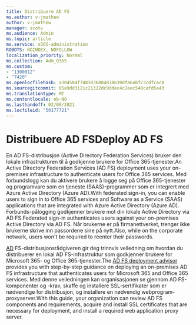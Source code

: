 ```yaml
---
title: Distribuere AD FS
ms.author: v-jmathew
author: v-jmathew
manager: scotv
ms.audience: Admin
ms.topic: article
ms.service: o365-administration
ROBOTS: NOINDEX, NOFOLLOW
localization_priority: Normal
ms.collection: Adm_O365
ms.custom:
- "1300012"
- "7420"
ms.openlocfilehash: a304504f7483036884878639dfa6ebfc3cdfcac8
ms.sourcegitcommit: 05a9dd3121c21322dc9ddec4c2eec548cafd5a43
ms.translationtype: MT
ms.contentlocale: nb-NO
ms.lasthandoff: 02/09/2021
ms.locfileid: "50177721"
---
```

# <a name="deploy-ad-fs"></a><span data-ttu-id="78fa8-102">Distribuere AD FS</span><span class="sxs-lookup"><span data-stu-id="78fa8-102">Deploy AD FS</span></span>

<span data-ttu-id="78fa8-103">En AD FS-distribusjon (Active Directory Federation Services) bruker den lokale infrastrukturen til å godkjenne brukere for Office 365-tjenester.</span><span class="sxs-lookup"><span data-stu-id="78fa8-103">An Active Directory Federation Services (AD FS) deployment uses your on-premises infrastructure to authenticate users for ‎Office 365 services.</span></span> <span data-ttu-id="78fa8-104">Med forbundslogg kan du aktivere brukere å logge seg på Office 365-tjenester og programvare som en tjeneste (SAAS)-programmer som er integrert med Azure Active Directory (Azure AD).</span><span class="sxs-lookup"><span data-stu-id="78fa8-104">With federated sign-in, you can enable users to sign in to Office 365 services and Software as a Service (SAAS) applications that are integrated with Azure Active Directory (Azure AD).</span></span> <span data-ttu-id="78fa8-105">Forbunds-pålogging godkjenner brukere mot din lokale Active Directory via AD FS.</span><span class="sxs-lookup"><span data-stu-id="78fa8-105">Federated sign-in authenticates users against your on-premises Active Directory via AD FS.</span></span> <span data-ttu-id="78fa8-106">Når brukerne er på firmanettverket, trenger ikke brukerne skrive inn passordene sine på nytt.</span><span class="sxs-lookup"><span data-stu-id="78fa8-106">Also, while on the corporate network, users won't be required to reenter their passwords.</span></span>

<span data-ttu-id="78fa8-107">[AD](https://go.microsoft.com/fwlink/?linkid=2071178) FS-distribusjonsrådgiveren gir deg trinnvis veiledning om hvordan du distribuerer en lokal AD FS-infrastruktur som godkjenner brukere for Microsoft 365- og Office 365-tjenester.</span><span class="sxs-lookup"><span data-stu-id="78fa8-107">The [AD FS deployment advisor](https://go.microsoft.com/fwlink/?linkid=2071178) provides you with step-by-step guidance on deploying an on-premises AD FS infrastructure that authenticates users for Microsoft 365 and Office 365 services.</span></span> <span data-ttu-id="78fa8-108">Med denne veiledningen kan organisasjonen se gjennom AD FS-komponenter og -krav, skaffe og installere SSL-sertifikater som er nødvendige for distribusjon, og installere en nødvendig webprogram-proxyserver.</span><span class="sxs-lookup"><span data-stu-id="78fa8-108">With this guide, your organization can review AD FS components and requirements, acquire and install SSL certificates that are necessary for deployment, and install a required web application proxy server.</span></span>
